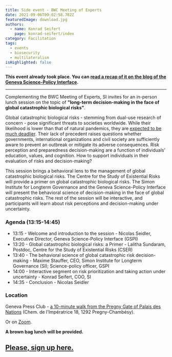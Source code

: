 ```yaml
---
title: Side event - BWC Meeting of Experts
date: 2021-09-06T09:02:58.782Z
featuredImage: download.jpg
authors:
  - name: Konrad Seifert
    page: konrad-seifert/index
category: Facilitation
tags:
  - events
  - biosecurity
  - multilateralism
isHighlighted: false
---
```

**This event already took place. You can [read a recap of it on the blog of the Geneva Science-Policy Interface](https://gspi.ch/activities/decision-making-in-the-face-of-extreme-biological-risks/).**

- - -

Complementing the BWC Meeting of Experts, SI invites for an in-person lunch session on the topic of **"long-term decision-making in the face of global catastrophic biological risks"**. 

Global catastrophic biological risks - stemming from dual-use research of concern - pose significant threats to societies worldwide. While their likelihood is lower than that of natural pandemics, they are [expected to be much deadlier](https://www.ncbi.nlm.nih.gov/pmc/articles/PMC5576209/). Their lack of precedent raises questions whether governments, international organizations and civil society are sufficiently aware to prevent an outbreak or mitigate its adverse consequences. Risk perception and preparedness decision-making are a function of individuals’ education, values, and cognition. How to support individuals in their evaluation of risks and decision-making?

This session brings a behavioral lens to the management of global catastrophic biological risks. The Centre for the Study of Existential Risks will provide a primer on global catastrophic biological risks. The Simon Institute for Longterm Governance and the Geneva Science-Policy Interface will present the behavioral science of decision-making in the face of global catastrophic risks. The rest of the session will be interactive, and participants will learn about risk perceptions and decision-making under uncertainty.  

### Agenda (13:15-14:45)

* 13:15 - Welcome and introduction to the session - Nicolas Seidler, Executive Director, Geneva Science-Policy Interface (GSPI)
* 13:20 - Global catastrophic biological risks: a Primer - Lalitha Sundaram, Postdoc, Centre for the Study of Existential Risks (CSER)
* 13:40 - The behavioral science of global catastrophic risk decision-making - Maxime Stauffer, CEO, Simon Institute for Longterm Governance (SI); Science-policy officer, GSPI
* 14:00 - Interactive segment on risk prioritization and taking action under uncertainty - Konrad Seifert, COO, SI
* 14:35 - Conclusion - Nicolas Seidler

### Location

Geneva Press Club - [](https://www.openstreetmap.org/directions?engine=fossgis_osrm_foot&route=46.22720%2C6.13912%3B46.23247%2C6.14175#map=17/46.22983/6.13976)[a 10-minute walk from the Pregny Gate of Palais des Nations](https://goo.gl/maps/kQaWM1DTPB7tgLDK8) (Chem. de l'Impératrice 18, 1292 Pregny-Chambésy).

Or on [Zoom](https://us06web.zoom.us/j/84471456678?pwd=bW1uc29UUGc2OG9CeVduTkdxZzArQT09).

**A brown bag lunch will be provided.**

## **[Please, sign up here.](https://airtable.com/shrcy8O7BDfXp5h5m)**